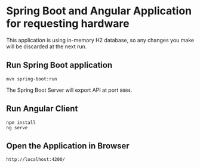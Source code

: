 # Spring Boot and Angular Application for requesting hardware
This application is using in-memory H2 database, so any changes you make will be discarded at the next run. 

## Run Spring Boot application
```
mvn spring-boot:run
```
The Spring Boot Server will export API at port `8084`.

## Run Angular Client
```
npm install
ng serve
```

## Open the Application in Browser
```
http://localhost:4200/

